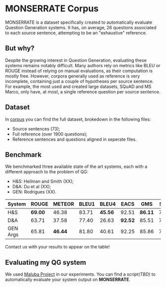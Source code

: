 # MONSERRATE Corpus

MONSERRATE is a dataset specifically created to automatically evaluate Question Generation systems. It has, on average, 26 questions associated to each source sentence, attempting to be an "exhaustive" reference.

## But why?

Despite the growing interest in Question Generation, evaluating these systems remains notably difficult. Many authors rely on metrics like BLEU or ROUGE instead of relying on manual evaluations, as their computation is mostly free. However, corpora generally used as reference is very incomplete, containing just a couple of hypotheses per source sentence. For example, the most used and created large datasets, SQuAD and MS Marco, only have, at most, a single reference question per source sentence. 

## Dataset

In [corpus](https://github.com/hprodrig/MONSERRATE-Corpus/tree/main/corpus) you can find the full dataset, brokedown in the following files:

* Source sentences (73);
* Full reference (over 1900 questions);
* Reference sentences and questions aligned in seperate files.

## Benchmark

We benchmarked three available state of the art systems, each with a different approach to the problem of QG:

* H&S: Heilman and Smith (XX);
* D&A: Du et al (XX);
* GEN: Rodrigues (XX).


System | ROUGE | METEOR | BLEU1 | BLEU4 | EACS | GMS | STCS | VECS
------ | ----- | ------ | ----- | ----- | ---- | --- | ---- | ----
H&S | **69.00** | 46.38 | 83.71 | **45.56** | 92.51 | **86.11** | 73.26 | 77.92
D&A | 63.71  | 37.58  | 77.40 | 26.63 | **92.52** | 85.51 |  74.47 | 77.54
GEN Args | 65.81 | **46.44** | 81.80 | 40.61 | 92.25 | 85.86 | 71.17 | **80.89**


Contact us with your results to appear on the table!

## Evaluating my QG system

We used [Maluba Project](https://github.com/Maluuba/nlg-eval) in our experiments. You can find a _script(TBD)_ to automatically evaluate your system output on **MONSERRATE**.
